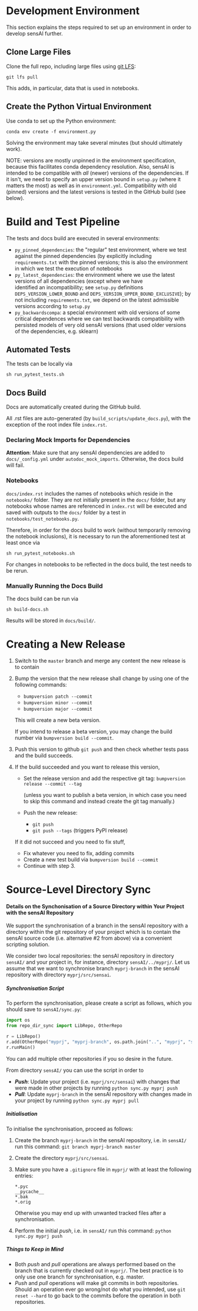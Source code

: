 # Development Environment

This section explains the steps required to set up an environment in order to develop sensAI further.

## Clone Large Files

Clone the full repo, including large files using [git LFS](https://git-lfs.github.com):

    git lfs pull

This adds, in particular, data that is used in notebooks.

## Create the Python Virtual Environment

Use conda to set up the Python environment:

    conda env create -f environment.py

Solving the environment may take several minutes (but should ultimately work).

NOTE: versions are mostly unpinned in the environment specification, because this facilitates conda dependency resolution. 
Also, sensAI is intended to be compatible with *all* (newer) versions of the dependencies. 
If it isn't, we need to specify  an upper version bound in `setup.py` (where it matters the most) as well as in `environment.yml`. 
Compatibility with old (pinned) versions and the latest versions is tested in the GitHub build (see below).

# Build and Test Pipeline

The tests and docs build are executed in several environments:
* `py_pinned_dependencies`: the "regular" test environment, where we test against the pinned dependencies 
  (by explicitly including `requirements.txt` with the pinned versions; this is also the environment in which we test the 
  execution of notebooks
* `py_latest_dependencies`: the environment where we use the latest versions of all dependencies (except where we have  
  identified an incompatibility; see `setup.py` definitions `DEPS_VERSION_LOWER_BOUND` and `DEPS_VERSION_UPPER_BOUND_EXCLUSIVE`); 
  by not including `requirements.txt`, we depend on the latest admissible versions according to `setup.py`
* `py_backwardscompa`: a special environment with old versions of some critical dependences where we can test backwards compatibility
  with persisted models of very old sensAI versions (that used older versions of the dependencies, e.g. sklearn)

## Automated Tests

The tests can be locally via

    sh run_pytest_tests.sh

## Docs Build

Docs are automatically created during the GitHub build.

All .rst files are auto-generated (by `build_scripts/update_docs.py`), with the exception of the root index file  `index.rst`.

### Declaring Mock Imports for Dependencies

**Attention**: Make sure that any sensAI dependencies are added to `docs/_config.yml` under `autodoc_mock_imports`. 
Otherwise, the docs build will fail.

### Notebooks

`docs/index.rst` includes the names of notebooks which reside in the `notebooks/` folder. They are not initially present in the `docs/` folder, but any notebooks whose names are referenced in `index.rst` will be executed and saved with outputs to the `docs/` folder by a test in `notebooks/test_notebooks.py`.

Therefore, in order for the docs build to work (without temporarily removing the notebook inclusions), it is necessary to run the aforementioned test at least once via

    sh run_pytest_notebooks.sh

For changes in notebooks to be reflected in the docs build, the test needs to be rerun.

### Manually Running the Docs Build

The docs build can be run via 

    sh build-docs.sh

Results will be stored in `docs/build/`.

# Creating a New Release

1. Switch to the `master` branch and merge any content the new release is to contain

2. Bump the version that the new release shall change by using one of the following commands:

   * `bumpversion patch --commit`
   * `bumpversion minor --commit`
   * `bumpversion major --commit`

   This will create a new beta version.
   
   If you intend to release a beta version, you may change the build number via `bumpversion build --commit`. 

3. Push this version to github
   `git push`
   and then check whether tests pass and the build succeeds.

4. If the build succeeded and you want to release this version, 

   * Set the release version and add the respective git tag:
     `bumpversion release --commit --tag`
     
     (unless you want to publish a beta version, in which case you need to skip this command and instead create the git tag manually.)

   * Push the new release:
     * `git push`
     * `git push --tags` (triggers PyPI release)

   If it did not succeed and you need to fix stuff, 

   * Fix whatever you need to fix, adding commits
   * Create a new test build via
     `bumpversion build --commit`
   * Continue with step 3.

# Source-Level Directory Sync

#### Details on the Synchonisation of a Source Directory within Your Project with the sensAI Repository

We support the synchronisation of a branch in the sensAI repository with a directory within the git repository of your project which is to contain the sensAI source code (i.e. alternative #2 from above) via a convenient scripting solution.

We consider two local repositories: the sensAI repository in directory `sensAI/` and your project in, for instance, directory `sensAI/../myprj/`. Let us assume that we want to synchronise branch `myprj-branch` in the sensAI repository with directory `myprj/src/sensai`.

##### Synchronisation Script

To perform the synchronisation, please create a script as follows, which you should save to `sensAI/sync.py`:

```python
import os
from repo_dir_sync import LibRepo, OtherRepo

r = LibRepo()
r.add(OtherRepo("myprj", "myprj-branch", os.path.join("..", "myprj", "src", "sensai")))
r.runMain()
```

You can add multiple other repositories if you so desire in the future.

From directory `sensAI/` you can use the script in order to 

* ***Push***: Update your project (i.e. `myprj/src/sensai`) with changes that were made in other projects by running `python sync.py myprj push`
* ***Pull***: Update `myprj-branch` in the sensAI repository with changes made in your project by running `python sync.py myprj pull`

##### Initialisation

To initialise the synchronisation, proceed as follows:

1. Create the branch `myprj-branch` in the sensAI repository, i.e. in `sensAI/` run this command:
   `git branch myprj-branch master`
2. Create the directory `myprj/src/sensai`.
3. Make sure you have a `.gitignore` file in `myprj/` with at least the following entries:

       *.pyc
       __pycache__
       *.bak
       *.orig

   Otherwise you may end up with unwanted tracked files after a synchronisation.
4. Perform the initial *push*, i.e. in `sensAI/` run this command:
   `python sync.py myprj push`

##### Things to Keep in Mind

* Both *push* and *pull* operations are always performed based on the branch that is currently checked out in `myprj/`. The best practice is to only use one branch for synchronisation, e.g. master.
* *Push* and *pull* operations will make git commits in both repositories. Should an operation ever go wrong/not do what you intended, use `git reset --hard` to go back to the commits before the operation in both repositories.